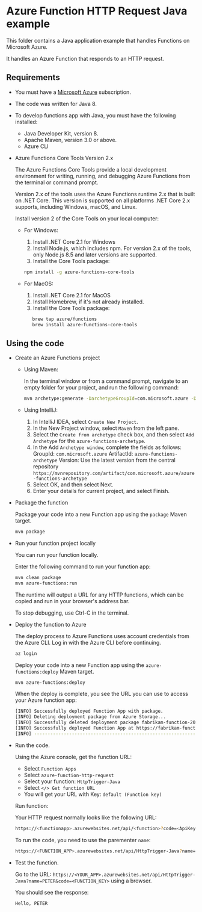 # Azure Function HTTP Request Java example

This folder contains a Java application example that handles Functions on Microsoft Azure.

It handles an Azure Function that responds to an HTTP request.

## Requirements

* You must have a [Microsoft Azure](https://azure.microsoft.com/) subscription.

* The code was written for Java 8.

* To develop functions app with Java, you must have the following installed:
  * Java Developer Kit, version 8.
  * Apache Maven, version 3.0 or above.
  * Azure CLI

* Azure Functions Core Tools Version 2.x

  The Azure Functions Core Tools provide a local development environment for writing, running, and debugging Azure Functions from the terminal or command prompt.

  Version 2.x of the tools uses the Azure Functions runtime 2.x that is built on .NET Core. This version is supported on all platforms .NET Core 2.x supports, including Windows, macOS, and Linux.

  Install version 2 of the Core Tools on your local computer:
  
  * For Windows:

    1. Install .NET Core 2.1 for Windows
    2. Install Node.js, which includes npm. For version 2.x of the tools, only Node.js 8.5 and later versions are supported.
    3. Install the Core Tools package:
      ```bash
      npm install -g azure-functions-core-tools
      ```

  * For MacOS:

    1. Install .NET Core 2.1 for MacOS
    2. Install Homebrew, if it's not already installed.
    3. Install the Core Tools package:
      ```bash
         brew tap azure/functions
         brew install azure-functions-core-tools 
      ```

## Using the code

* Create an Azure Functions project
  
  * Using Maven:

    In the terminal window or from a command prompt, navigate to an empty folder for your project, and run the following command:

    ```bash
    mvn archetype:generate -DarchetypeGroupId=com.microsoft.azure -DarchetypeArtifactId=azure-functions-archetype -DappName=MyFunction11 -DappRegion={region} -DresourceGroup={resourceGroup} -DgroupId=com.{functionAppName}.group -DartifactId={functionAppName}-functions -Dpackage=com.{functionAppName} -DinteractiveMode=false
    ```

  * Using IntelliJ:

    1. In IntelliJ IDEA, select `Create New Project`.
    2. In the New Project window, select `Maven` from the left pane.
    3. Select the `Create from archetype` check box, and then select `Add Archetype` for the `azure-functions-archetype`.
    4. In the Add `Archetype window`, complete the fields as follows:
        GroupId: `com.microsoft.azure`
        ArtifactId: `azure-functions-archetype`
        Version: Use the latest version from the central repository `https://mvnrepository.com/artifact/com.microsoft.azure/azure-functions-archetype`
    5. Select OK, and then select Next.
    6. Enter your details for current project, and select Finish.

* Package the function

  Package your code into a new Function app using the `package` Maven target.

  ```bash
  mvn package
  ```

* Run your function project locally

  You can run your function locally.
  
  Enter the following command to run your function app:

  ```bash
  mvn clean package
  mvn azure-functions:run
  ```

  The runtime will output a URL for any HTTP functions, which can be copied and run in your browser's address bar.

  To stop debugging, use Ctrl-C in the terminal.

* Deploy the function to Azure

  The deploy process to Azure Functions uses account credentials from the Azure CLI. Log in with the Azure CLI before continuing.

  ```bash
  az login
  ```

  Deploy your code into a new Function app using the `azure-functions:deploy` Maven target.

  ```bash
  mvn azure-functions:deploy
  ```

  When the deploy is complete, you see the URL you can use to access your Azure function app:

  ```bash
  [INFO] Successfully deployed Function App with package.
  [INFO] Deleting deployment package from Azure Storage...
  [INFO] Successfully deleted deployment package fabrikam-function-20170920120101928.20170920143621915.zip
  [INFO] Successfully deployed Function App at https://fabrikam-function-20170920120101928.azurewebsites.net
  [INFO] ------------------------------------------------------------------------
  ```

* Run the code.

  Using the Azure console, get the function URL:

  * Select `Function Apps`
  * Select `azure-function-http-request`
  * Select your function: `HttpTrigger-Java`
  * Select `</> Get function URL`
  * You will get your URL with Key: `default (Function key)`

  Run function:

  Your HTTP request normally looks like the following URL:

  ```bash
  https://<functionapp>.azurewebsites.net/api/<function>?code=<ApiKey>
  ```

  To run the code, you need to use the parementer `name`:

  ```bash
  https://<FUNCTION_APP>.azurewebsites.net/api/HttpTrigger-Java?name=PETER&code=<FUNCTION_KEY>
  ```

* Test the function.

  Go to the URL: `https://<YOUR_APP>.azurewebsites.net/api/HttpTrigger-Java?name=PETER&code=<FUNCTION_KEY>` using a browser.

  You should see the response:

    ```bash
    Hello, PETER
    ```
